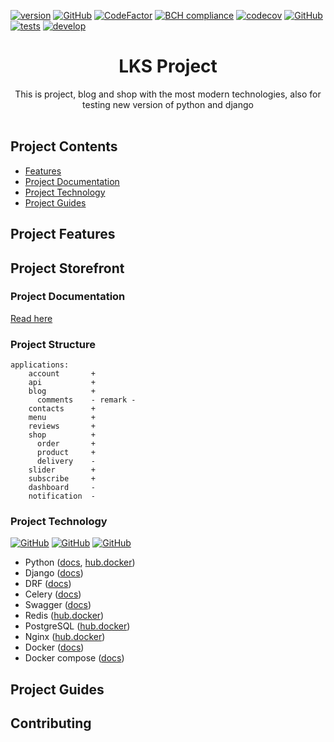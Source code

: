 [![version](https://img.shields.io/badge/version-v0.0.20b-black.svg)]()
[![GitHub](https://img.shields.io/badge/docs-docs.lkslink.info-brightgreen.svg)]()
[![CodeFactor](https://www.codefactor.io/repository/github/63phc/lks/badge?s=20b5db5dea700723ad3e05f5a2e0e6bb500fda65)](https://www.codefactor.io/repository/github/63phc/lks)
[![BCH compliance](https://bettercodehub.com/edge/badge/63phc/lks?branch=develop)](https://bettercodehub.com/)
[![codecov](https://codecov.io/gh/63phc/lks/branch/develop/graph/badge.svg)](https://codecov.io/gh/63phc/lks)
[![GitHub](https://img.shields.io/github/license/mashape/apistatus.svg)](https://github.com/63phc/lks/LICENCE)
<br>
[![tests](https://github.com/63phc/lks/workflows/tests/badge.svg)](https://github.com/63phc/lks/actions?query=workflow%3Atests)
[![develop](https://github.com/63phc/lks/workflows/develop/badge.svg?branch=develop)](https://github.com/63phc/lks/actions?query=workflow%3Adevelop)

<div align="center">
  <h1>LKS Project</h1>
</div>

<div align="center">
  This is project, blog and shop with the most modern technologies, also for testing new version of python and django
</div>

<br>

## Project Contents

- [Features](#features)
- [Project Documentation](#project-documentation)
- [Project Technology](#project-technology)
- [Project Guides](#project-guides)

## Project Features
## Project Storefront

### Project Documentation
[Read here](docs/README.md)

### Project Structure
    applications:
        account       + 
        api           + 
        blog          +
          comments    - remark -
        contacts      + 
        menu          + 
        reviews       + 
        shop          +
          order       +
          product     +
          delivery    -
        slider        + 
        subscribe     + 
        dashboard     - 
        notification  - 
        

### Project Technology
[![GitHub](https://badgen.net/badge/python/3.9/blue)](https://github.com/63phc/lks/blob/develop/.docker/Dockerfile#L1)
[![GitHub](https://badgen.net/badge/django/3.0.7/blue)](https://github.com/63phc/lks/blob/develop/requirements/base.txt#L3)
[![GitHub](https://img.shields.io/badge/code%20style-black-000000.svg)](https://github.com/psf/black)

* Python ([docs](https://www.python.org/doc/), [hub.docker](https://hub.docker.com/_/python))
* Django ([docs](https://docs.djangoproject.com/en/3.0/))
* DRF ([docs](https://www.django-rest-framework.org))
* Celery ([docs](http://www.celeryproject.org/))
* Swagger ([docs](https://swagger.io/docs/specification/about/))
* Redis ([hub.docker](https://hub.docker.com/_/redis/))
* PostgreSQL ([hub.docker](https://hub.docker.com/_/postgres/))
* Nginx ([hub.docker](https://hub.docker.com/_/nginx/))
* Docker ([docs](https://docs.docker.com/))
* Docker compose ([docs](https://docs.docker.com/compose/reference/overview/))


## Project Guides
## Contributing

